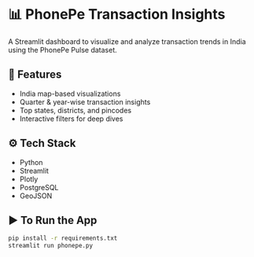 # 📊 PhonePe Transaction Insights

A Streamlit dashboard to visualize and analyze transaction trends in India using the PhonePe Pulse dataset.

## 📂 Features

- India map-based visualizations
- Quarter & year-wise transaction insights
- Top states, districts, and pincodes
- Interactive filters for deep dives

## ⚙️ Tech Stack

- Python
- Streamlit
- Plotly
- PostgreSQL
- GeoJSON

## ▶️ To Run the App

```bash
pip install -r requirements.txt
streamlit run phonepe.py
